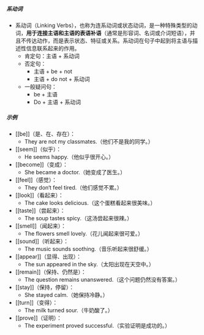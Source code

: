 ##### 系动词
- 系动词（Linking Verbs），也称为连系动词或状态动词，是一种特殊类型的动词，**用于连接主语和主语的表语补语**（通常是形容词、名词或介词短语），并且不传达动作，而是表示状态、特征或关系。系动词在句子中起到将主语与描述性信息联系起来的作用。
	- 肯定句：主语 + 系动词
	- 否定句：
		- 主语 + be + not
		- 主语 + do not + 系动词
	- 一般疑问句：
		- be + 主语
		- Do + 主语 + 系动词
##### 示例
- [[be]]（是、在、存在）：
	- They are not my classmates.（他们不是我的同学。）
- [[seem]]（似乎）：
	- He seems happy.（他似乎很开心。）
- [[become]]（变成）：
	- She became a doctor.（她变成了医生。）
- [[feel]]（感觉）：
	- They don‘t feel tired.（他们感觉不累。）
- [[look]]（看起来）：
	- The cake looks delicious.（这个蛋糕看起来很美味。）
- [[taste]]（尝起来）：
	- The soup tastes spicy.（这汤尝起来很辣。）
- [[smell]]（闻起来）：
	- The flowers smell lovely.（花儿闻起来很可爱。）
- [[sound]]（听起来）：
	- The music sounds soothing.（音乐听起来很舒缓。）
- [[appear]]（显得、出现）：
	- The sun appeared in the sky.（太阳出现在天空中。）
- [[remain]]（保持、仍然是）：
	- The question remains unanswered.（这个问题仍然没有答案。）
- [[stay]]（保持，停留）：
	- She stayed calm.（她保持冷静。）
- [[turn]]（变得）：
	- The milk turned sour.（牛奶酸了。）
- [[prove]]（证明）：
	- The experiment proved successful.（实验证明是成功的。）